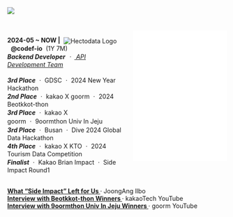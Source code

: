 <a href="https://github.com/h-beeen">
  <img src="https://ishan-rest.vercel.app/svg/banner/blackhole/Backend-Enthusiast"/>
</a>
<br><br><br>

<a href="https://github.com/h-beeen" target="_blank" rel="noopener noreferrer">
  <img src="/song.svg" alt="spotify-github-profile" align="right" height="300" style="margin-left:20px;">
</a>

<span><strong>2024-05 ~ NOW |</strong>&nbsp;&nbsp;<img src="https://velog.velcdn.com/images/h-beeen/post/7b7f8734-5bb0-4e73-bb94-a03793cc5131/image.png" alt="Hectodata Logo" style="height: 13px; vertical-align: middle;">
<span>&nbsp;&nbsp;<strong>@codef-io</strong>&nbsp;&nbsp;(1Y 7M)<br><i><strong>Backend Developer</strong>&nbsp;ㆍ&nbsp;<a href="https://www.hectocareers.co.kr/ko/peopleview-hd2" target="_blank" rel="noopener noreferrer">
API Development Team
</a>
</i>
</span>
<br><br>
<span><b><i>3rd Place</i></b>&nbsp;ㆍ&nbsp;GDSC&nbsp;ㆍ&nbsp;2024 New Year Hackathon</span><br>
<span><b><i>2nd Place</i></b>&nbsp;ㆍ&nbsp;kakao X goorm&nbsp;ㆍ&nbsp;2024 Beotkkot-thon</span><br>
<span><b><i>3rd Place</i></b>&nbsp;ㆍ&nbsp;kakao X goorm&nbsp;ㆍ&nbsp;9oormthon Univ In Jeju</span><br>
<span><b><i>3rd Place</i></b>&nbsp;ㆍ&nbsp;Busan&nbsp;ㆍ&nbsp;Dive 2024 Global Data Hackathon</span><br>
<span><b><i>4th Place</i></b>&nbsp;ㆍ&nbsp;kakao X KTO&nbsp;ㆍ&nbsp;2024 Tourism Data Competition</span><br>
<span><b><i>Finalist</i></b>&nbsp;ㆍ&nbsp;Kakao Brian Impact&nbsp;ㆍ&nbsp;Side Impact Round1</span><br>
<br>
<div>
  <div><strong>
    <a href="https://www.thebutter.org/news/articleView.html?idxno=1108" target="_blank" rel="noopener noreferrer">
      What “Side Impact” Left for Us
    </a>
  </strong> · JoongAng Ilbo</div>
  <div><strong>
    <a href="https://www.youtube.com/watch?v=AqTSrinWXNs&t=96s" target="_blank" rel="noopener noreferrer">
      Interview with Beotkkot-thon Winners
    </a>
  </strong> · kakaoTech YouTube</div>
  <div><strong>
    <a href="https://www.youtube.com/watch?v=-tKYqBW6Vk8&t=238s" target="_blank" rel="noopener noreferrer">
      Interview with 9oormthon Univ In Jeju Winners
    </a>
  </strong> · goorm YouTube</div>
</div>
